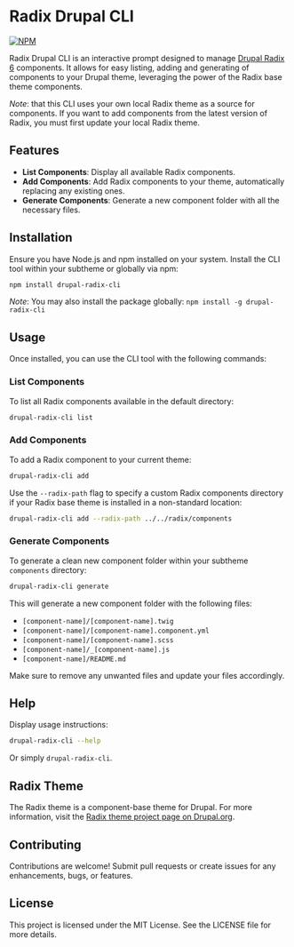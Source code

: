 # Radix Drupal CLI

[![NPM](https://img.shields.io/npm/v/drupal-radix-cli.svg)](https://www.npmjs.com/package/drupal-radix-cli)

Radix Drupal CLI is an interactive prompt designed to manage [Drupal Radix 6](https://www.drupal.org/project/radix) components. It allows for easy listing, adding and generating of components to your Drupal theme, leveraging the power of the Radix base theme components.

_Note_: that this CLI uses your own local Radix theme as a source for components. If you want to add components from the latest version of Radix, you must first update your local Radix theme.

## Features

- **List Components**: Display all available Radix components.
- **Add Components**: Add Radix components to your theme, automatically replacing any existing ones.
- **Generate Components**: Generate a new component folder with all the necessary files.

## Installation

Ensure you have Node.js and npm installed on your system. Install the CLI tool within your subtheme or globally via npm:

```bash
npm install drupal-radix-cli
```

_Note_: You may also install the package globally: `npm install -g drupal-radix-cli`

## Usage

Once installed, you can use the CLI tool with the following commands:

### List Components

To list all Radix components available in the default directory:

```bash
drupal-radix-cli list
```

### Add Components

To add a Radix component to your current theme:

```bash
drupal-radix-cli add
```

Use the `--radix-path` flag to specify a custom Radix components directory if your Radix base theme is installed in a non-standard location:

```bash
drupal-radix-cli add --radix-path ../../radix/components
```

### Generate Components

To generate a clean new component folder within your subtheme `components` directory:

```bash
drupal-radix-cli generate
```

This will generate a new component folder with the following files:

- `[component-name]/[component-name].twig`
- `[component-name]/[component-name].component.yml`
- `[component-name]/[component-name].scss`
- `[component-name]/_[component-name].js`
- `[component-name]/README.md`

Make sure to remove any unwanted files and update your files accordingly.

## Help

Display usage instructions:

```bash
drupal-radix-cli --help
```

Or simply `drupal-radix-cli`.

## Radix Theme

The Radix theme is a component-base theme for Drupal. For more information, visit the [Radix theme project page on Drupal.org](https://www.drupal.org/project/radix).

## Contributing

Contributions are welcome! Submit pull requests or create issues for any enhancements, bugs, or features.

## License

This project is licensed under the MIT License. See the LICENSE file for more details.
